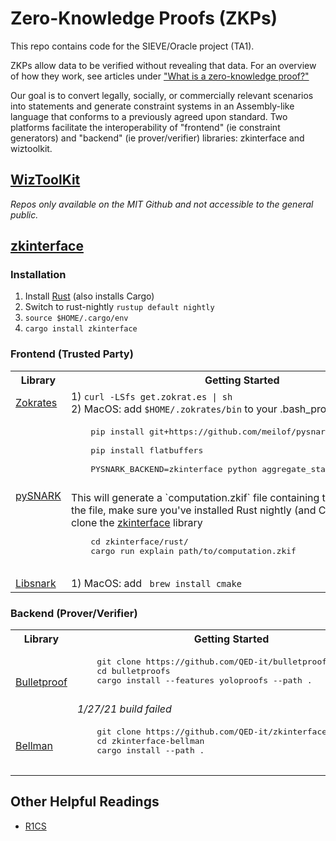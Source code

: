 # Zero-Knowledge Proofs (ZKPs)
This repo contains code for the SIEVE/Oracle project (TA1).

ZKPs allow data to be verified without revealing that data. For an overview of how they work, see articles under ["What is a zero-knowledge proof?"](https://zkp.science/)

Our goal is to convert legally, socially, or commercially relevant scenarios into statements and generate constraint systems in an Assembly-like language that conforms to a previously agreed upon standard. Two platforms facilitate the interoperability of "frontend" (ie constraint generators) and "backend" (ie prover/verifier) libraries: zkinterface and wiztoolkit.

## [WizToolKit](https://github.mit.edu/sieve-all/wiztoolkit)
*Repos only available on the MIT Github and not accessible to the general public.*

## [zkinterface](https://github.com/QED-it/zkinterface)

### Installation
1) Install [Rust](https://www.rust-lang.org/tools/install) (also installs Cargo)       
2) Switch to rust-nightly `rustup default nightly`       
3) `source $HOME/.cargo/env`  
4) `cargo install zkinterface`     

### Frontend (Trusted Party)

<table>
<tr>
  <th>Library</th>
  <th>Getting Started</th>
</tr>
<tr></tr>

<tr>
  <td><a href="https://zokrates.github.io/">Zokrates</a></td>
  <td>
  1) <code>curl -LSfs get.zokrat.es | sh</code> <br>  
  2) MacOS: add <code>$HOME/.zokrates/bin</code> to your .bash_profile
  </td>
</tr>
<tr></tr>

<tr>
  <td><a href="https://github.com/meilof/pysnark">pySNARK</a></td>
  <td>
    <pre lang="csharp">
    pip install git+https://github.com/meilof/pysnark <br>
    pip install flatbuffers <br>
    PYSNARK_BACKEND=zkinterface python aggregate_stats/pysnark/main.py
    </pre>
    This will generate a `computation.zkif` file containing the R1CS. To view the file, make sure you've installed Rust nightly (and Cargo) and have clone the
    <a href="https://github.com/QED-it/zkinterface">zkinterface</a> library  
    <pre>
    cd zkinterface/rust/
    cargo run explain path/to/computation.zkif
    </pre>
  </td>
</tr>
<tr></tr>

<tr>
  <td><a href="https://github.com/scipr-lab/libsnark">Libsnark</a></td>
  <td>
  1)  MacOS: add <code> brew install cmake </code> <br>  
  </td>
</tr>

</table>

### Backend (Prover/Verifier)
<table>
<tr>
  <th>Library</th>
  <th>Getting Started</th>
</tr>
<tr></tr>

<tr>
  <td><a href="">Bulletproof</a></td>
  <td>
    <pre lang="csharp">
    git clone https://github.com/QED-it/bulletproofs.git
    cd bulletproofs
    cargo install --features yoloproofs --path .
    </pre>
    <i>1/27/21 build failed</i>
  </td>
</tr>
<tr></tr>

<tr>
  <td><a href="https://docs.rs/bellman/0.8.0/bellman/">Bellman</a></td>
  <td>
    <pre lang="csharp">
    git clone https://github.com/QED-it/zkinterface-bellman.git
    cd zkinterface-bellman
    cargo install --path .
    </pre>
  </td>
</tr>

</table>


## Other Helpful Readings
* [R1CS](http://www.zeroknowledgeblog.com/index.php/the-pinocchio-protocol/r1cs)
